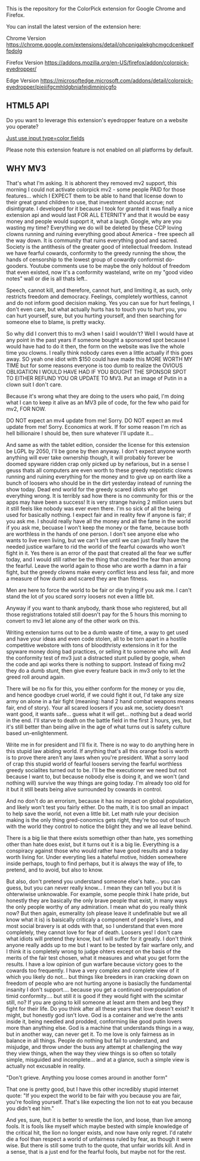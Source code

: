This is the repository for the ColorPick extension for Google Chrome and Firefox.

You can install the latest version of the extension here:

Chrome Version
https://chrome.google.com/extensions/detail/ohcpnigalekghcmgcdcenkpelffpdolg

Firefox Version
https://addons.mozilla.org/en-US/firefox/addon/colorpick-eyedropper/

Edge Version
https://microsoftedge.microsoft.com/addons/detail/colorpick-eyedropper/pieiiifgcmhldgbniafejdimnjnjcgfo

## HTML5 API

Do you want to leverage this extension's eyedropper feature on a website you operate?

[Just use input type=color fields](https://github.com/qufighter/ColorPick/blob/master/src/color-input.user.js)

Please note this extension feature is not enabled on all platforms by default.

## WHY MV3

That's what I'm asking.  It is abhorent they removed mv2 support, this morning I could not activate colorpick mv2 - some people PAID for those features... which I EXPECT them to be able to hand that license down to their great grand children to use, that investment should accrue; not disintigrate.  I developed for it because I took for granted it was finally a nice extension api and would last FOR ALL ETERNITY and that it would be easy money and people would supoprt it, what a laugh.  Google, why are you wasting my time?  Everything we do will be deleted by these CCP loving clowns running and ruining everything good about America - free speech all the way down.  It is community that ruins everything good and sacred.  Society is the antithesis of the greater good of intellectual freedom.  Instead we have fearful cowards, conformity to the greedy running the show, the hands of censorship to the lowest group of cowardly conformist do-gooders.  Youtube comments use to be maybe the only holdout of freedom that even existed, now it's a conformity wasteland, write on my "good video notes" wall or die is all thats left..

Speech, cannot kill, and therefore, cannot hurt, and limiting it, as such, only restricts freedom and democracy.
Feelings, completely worthless, cannot and do not inform good decision making.
Yes you can sue for hurt feelings, I don't even care, but what actually hurts has to touch you to hurt you, you can hurt yourself, sure, but you hurting yourself, and then searching for someone else to blame, is pretty wacky.

So why did I convert this to mv3 when I said I wouldn't?  Well I would have at any point in the past years if someone bought a sponsored spot because I would have had to do it then, the form on the website was live the whole time you clowns.  I really think nobody cares even a little actually if this goes away.  SO yeah one idiot with $150 could have made this MORE WORTH MY TIME but for some reasons everyone is too dumb to realize the OVIOUS OBLIGATION I WOULD HAVE HAD IF YOU BOUGHT THE SPONSOR SPOT TO EITHER REFUND YOU OR UPDATE TO MV3. Put an image of Putin in a clown suit I don't care.

Because it's wrong what they are doing to the users who paid, I'm doing what I can to keep it alive as an MV3 pile of code, for the few who paid for mv2, FOR NOW.

DO NOT expect an mv4 update from me!  Sorry.
DO NOT expect an mv4 update from me!  Sorry.
Economics at work.  If for some reason I'm rich as hell billionaire I should be, then sure whatever I'll update it...

And same as with the tablet edition, consider the license for this extension be LGPL by 2050, I'll be gone by then anyway.  I don't expect anyone worth anything will ever take ownership though, it will probably forever be doomed spyware ridden crap only picked up by nefarious, but in a sense I geuss thats all computers are even worth to these greedy nepotistic clowns running and ruining everything for the money and to give up on earth like a bunch of loosers who should be in the dirt yesterday instead of running the show today.  Dead end world for the greedy scared idiots who get everything wrong.
It is terribly sad how there is no community for this or the apps may have been a success!
It is very strange having 2 million users but it still feels like nobody was ever even there.
I'm so sick of all the being used for basically nothing.  I expect fair and in reality few if anyone is fair; if you ask me.  I should really have all the money and all the fame in the world if you ask me, becuase I won't keep the money or the fame, because both are worthless in the hands of one person.  I don't see anyone else who wants to live even living, but we can't live until we can just finally have the needed justice warfare to rid the world of the fearful cowards who won't fight in it.  Yes there is an error of the past that created all the fear we suffer today, and I would still rather be the thing that created the fear than among the fearful.  Leave the world again to those who are worth a damn in a fair fight, but the greedy clowns make every conflict less and less fair, and more a measure of how dumb and scared they are than fitness.

Men are here to force the world to be fair or die trying if you ask me.  I can't stand the lot of you scared sorry loosers not even a little bit.

Anyway if you want to thank anybody, thank those who registered, but all those registrations totaled still doesn't pay for the 5 hours this morning to convert to mv3 let alone any of the other work on this.

Writing extension turns out to be a dumb waste of time, a way to get used and have your ideas and even code stolen, all to be torn apart in a hostile competitive webstore with tons of bloodthristy extensions in it for the spyware money doing bad practices, or selling it to someone who will.  And the conformity test of mv3 just a distracted stunt pulled by google, when the code and api works there is nothing to support.  Instead of fixing mv2 they do a dumb stunt, then give every feature back in mv3 only to let the greed roll around again.

There will be no fix for this, you either conform for the money or you die, and hence goodbye cruel world, if we could fight it out, I'd take any size army on alone in a fair fight (meaning: hand 2 hand combat weapons means fair, end of story).  Your all scared loosers if you ask me, society doesn't want good, it wants safe... guess what it will get... nothing but a dead world in the end.  I'll starve to death on the battle field in the first 3 hours, yes, but it's still better than being alive in the age of what turns out is safety culture based un-enlightenment.

Write me in for president and I'll fix it.  There is no way to do anything here in this stupid law abiding world.  If anything that's all this orange fool is worth is to prove there aren't any laws when you're president.  What a sorry laod of crap this stupid world of fearful loosers serving the fearful worthless greedy socialites turned out to be.  I'll be the executioner we need but not because I want to, but because nobody else is doing it, and we won't (and nothing will) survive the way things are going today.  I'm already too old for it but it still beats being alive surrounded by cowards in control.

And no don't do an errorism, because it has no impact on global population, and likely won't test you fairly either.  Do the math, it is too small an impact to help save the world, not even a little bit.  Let math rule your decision making is the only thing gred-conomics gets right, they're too out of touch with the world they control to notice the blight they and we all leave behind.

There is a big lie that there exists somethign other than hate, yes something other than hate does exist, but it turns out it is a big lie.  Everything is a conspiracy against those who would rather have good results and a today worth living for.  Under everyting lies a hateful motive, hidden somewhere inside perhaps, tough to find perhaps, but it is always the way of life, to pretend, and to avoid, but also to know.

But also, don't pretend you understand someone else's hate... you can guess, but you can never really know... I mean they can tell you but it is ohterwiwise unknowable.  For example, some people think I hate pride, but honestly they are basically the only brave people that exist, in many ways the only people worthy of any admiration.  I mean what do you really think now?  But then again, esmerality (oh please leave it undefinable but we all know what it is) is baisically criticaly a component of people's lives, and most social bravery is at odds with that, so I understand that even more completely, they cannot love for fear of death.  Loosers yes!  I don't care what idiots will pretend they know, but I will suffer for it greatly.  I don't think anyone really adds up to me but I want to be tested by fair warfare only, and I think it is completely wrong to judge ohters except on the basis of the merits of the fair test chosen, what it measures and what you get form the results.  I have a low opinion of gun warfare because victory goes to the cowards too frequently.  I have a very complex and complete view of it which you likely do not... but things like breeders in iran cracking down on freedom of people who are not hurting anyone is basiaclly the fundamental insanity I don't support.... because you get a continued overpopulation of timid conformity.... but still it is good if they would fight with the scimitar still, no?  If you are going to kill someone at least arm them and beg they fight for their life.  Do you think after all these years that love doesn't exist?  It might, but honestly god isn't love.  God is a container and we're the ants inside it, being needled and prodded, conforming like good putin lovers more than anything else.  God is a machine that understands things in a way, but in another way, can never get it. To me love is only fairness as in balance in all things.  People do nothing but fail to understand, and misjudge, and throw under the buss any attempt at challenging the way they view things, when the way they view things is so often so totally simple, misguided and incomplete... and at a glance, such a simple view is actually not excusable in reality.

"Don't grieve.  Anything you loose comes around in another form"

That one is pretty good, but I have this other incredibly stupid internet quote:
"If you expect the world to be fair with you because you are fair, you're fooling yourself.
That's like expecting the lion not to eat you because you didn't eat him."

And yes, sure, but it is better to wrestle the lion, and loose, than live among fools.
It is fools like myself which maybe bested with simple knowledge of the critical hit, the lion no longer exists, and now have only regret.
I'd ratehr die a fool than respect a world of unfairness ruled by fear, as though it were wise.
But there is still some truth to the quote, that unfair worlds kill.  And in a sense, that is a just end for the fearful fools, but maybe not for the rest.

